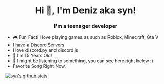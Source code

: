 <h1 align="center">Hi 👋, I'm Deniz aka syn!</h1>
<h3 align="center">I'm a teenager developer</h3>

- 🎮 Fun Fact! I love playing games as such as Roblox, Minecraft, Gta V
-  I have a [Discord](https://discord.gg/zruemCweEk) Servers
- I love discord.py and discord.js
- 🤏 I'm 15 Years Old!
- 🎵 I might be listening to something, you can see here right below :)
- Favorite Song Right Now, 

[![syn's github stats](https://github-readme-stats.vercel.app/api?username=maybesyn&theme=great-gatsby&show_icons=true)](https://github.com/maybesyn/github-readme-stats)





